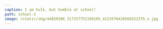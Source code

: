 ```yaml
---
caption: I am hulk, but humble at school!
path: school-2
image: /static/img/44850386_317317752196105_4123576428560252379_n.jpg
---
```

